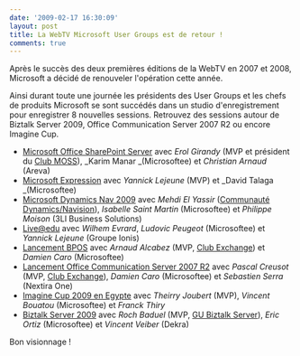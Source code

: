 ```yaml
---
date: '2009-02-17 16:30:09'
layout: post
title: La WebTV Microsoft User Groups est de retour !
comments: true
---
```


Après le succès des deux premières éditions de la WebTV en 2007 et 2008, Microsoft a décidé de renouveler l'opération cette année.

Ainsi durant toute une journée les présidents des User Groups et les chefs de produits Microsoft se sont succédés dans un studio d'enregistrement pour enregistrer 8 nouvelles sessions. Retrouvez des sessions autour de Biztalk Server 2009, Office Communication Server 2007 R2 ou encore Imagine Cup.
	
  * [Microsoft Office SharePoint Server](http://www.microsoft.com/france/vision/WebcastTechnet.aspx?EID=72b6dce3-7a2f-4de1-ab85-3260c4cca8f9) avec _Erol Girandy_ (MVP et président du [Club MOSS](http://clubmoss2007.org/default.aspx)), _Karim Manar _(Microsoftee) et _Christian Arnaud_ (Areva)
  * [Microsoft Expression](http://www.microsoft.com/france/vision/WebcastTechnet.aspx?eid=f5a3f9fb-945f-4fbe-8a6e-024769e4ece2) avec _Yannick Lejeune_ (MVP) et _David Talaga _(Microsoftee)
  * [Microsoft Dynamics Nav 2009](http://www.microsoft.com/france/vision/WebcastTechnet.aspx?EID=c7cd0fd0-dcf8-44e0-bc47-03670dbabcba) avec _Mehdi El Yassir_ ([Communauté Dynamics/Navision](http://www.microsoft.com/france/dynamics/evolueravecvous/clubs-utilisateurs.mspx)), _Isabelle Saint Martin_ (Microsoftee) et _Philippe Moison_ (3LI Business Solutions)
  * [Live@edu](http://www.microsoft.com/france/vision/WebcastTechnet.aspx?eid=9b80869e-32e5-47eb-9cc3-57248ea4b7c7) avec _Wilhem Evrard_, _Ludovic Peugeot_ (Microsoftee) et _Yannick Lejeune_ (Groupe Ionis)
  * [Lancement BPOS](http://www.microsoft.com/france/vision/WebcastTechnet.aspx?eid=3b63b843-b396-42e1-b57e-798eb2b25018) avec _Arnaud Alcabez_ (MVP, [Club Exchange](http://msexchange.fr/)) et _Damien Caro_ (Microsoftee)
  * [Lancement Office Communication Server 2007 R2](http://www.microsoft.com/france/vision/WebcastTechnet.aspx?eid=2f855e4f-30c6-46ca-9fb8-0a6fe2566c55) avec _Pascal Creusot_ (MVP, [Club Exchange](http://msexchange.fr/)), _Damien Caro_ (Microsoftee) et _Sebastien Serra_ (Nextira One)
  * [Imagine Cup 2009 en Egypte](http://www.microsoft.com/france/vision/WebcastTechnet.aspx?eid=43fb0998-2090-4a97-b077-aedaeaa8205c) avec _Theirry Joubert_ (MVP), _Vincent Bouatou_ (Microsoftee) et _Franck Thiry_
  * [Biztalk Server 2009](http://www.microsoft.com/france/vision/WebcastTechnet.aspx?eid=1c643731-5887-418e-94b9-e75adc8d7e8a) avec _Roch Baduel_ (MVP, [GU Biztalk Server](http://www.btug.fr/)), _Eric Ortiz_ (Microsoftee) et _Vincent Veiber_ (Dekra)

Bon visionnage !
